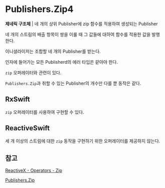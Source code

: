 # Publishers.Zip4

**제네릭 구조체** | 네 개의 상위 Publisher에 zip 함수를 적용하여 생성되는 Publisher

네 개의 스트림의 배출 항목이 쌍을 이룰 때 그 값들에 대하여 함수를 적용한 값을 발행한다.

이니셜라이저는 조합할 네 개의 Publisher를 받는다.

인자에 들어가는 모든 Publisherd의 에러 타입은 같아야 한다.

`zip` 오퍼레이터와 관련이 있다.

`Publishers.Zip`과 취할 수 있는 Publisher의 개수만 다를 뿐 동작은 같다.

## RxSwift

`zip` 오퍼레이터를 사용하여 구현할 수 있다.

## ReactiveSwift

세 개 이상의 스트림에 대한 `zip` 동작을 구현하기 위한 오퍼레이터를 제공하지 않는다.

## 참고

[ReactiveX - Operators - Zip](http://reactivex.io/documentation/operators/zip.html)

[Publishers.Zip](./Zip.md)